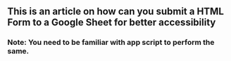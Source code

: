 ## This is an article on how can you submit a HTML Form to a Google Sheet for better accessibility
### Note: You need to be familiar with app script to perform the same.
